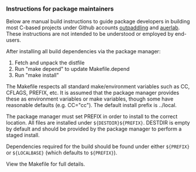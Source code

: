 
### Instructions for package maintainers

Below are manual build instructions to guide package developers in
building most C-based projects under Github accounts
[outpaddling](https://github.com/outpaddling/) and
[auerlab](https://github.com/auerlab/).
These instructions are not intended to be understood or employed by
end-users.

After installing all build dependencies via the package manager:

1. Fetch and unpack the distfile
2. Run "make depend" to update Makefile.depend
3. Run "make install"

The Makefile respects all standard make/environment variables such as CC,
CFLAGS, PREFIX, etc.  It is assumed that the package manager provides
these as environment variables or make variables, though some have
reasonable defaults (e.g. CC="cc"). The default install prefix is ../local.

The package manager must set PREFIX in order to install to the correct
location.
All files are installed under `${DESTDIR}${PREFIX}`.  DESTDIR is empty by
default and should be provided by the package manager to perform a
staged install.

Dependencies required for the build should be found under either
`${PREFIX}` or `${LOCALBASE}` (which defaults to `${PREFIX}`).

View the Makefile for full details.
